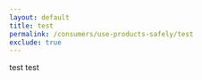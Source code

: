 ```yaml
---
layout: default
title: test
permalink: /consumers/use-products-safely/test
exclude: true
---
```


test test
